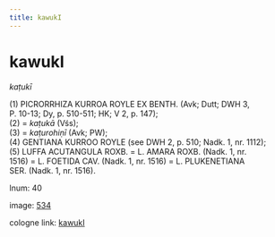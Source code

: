 ```yaml
---
title: kawukI
---
```


# kawukI

<i>kaṭukī</i>  <div n="P" />(1) <bot>PICRORRHIZA KURROA ROYLE EX BENTH.</bot> (Avk; Dutt; DWH 3, <div n="lb" /><bot>P.</bot> 10-13; Dy, p. 510-511; HK; V 2, p. 147); <div n="P" />(2) = <i>kaṭukā</i> (Vśs); <div n="P" />(3) = <i>kaṭurohiṇī</i> (Avk; PW); <div n="P" />(4) <bot>GENTIANA KURROO ROYLE</bot> (see DWH 2, p. 510; Nadk. 1, nr. 1112); <div n="P" />(5) <bot>LUFFA ACUTANGULA ROXB.</bot> = <bot>L. AMARA ROXB.</bot> (Nadk. 1, nr. <div n="lb" />1516) = <bot>L. FOETIDA CAV.</bot> (Nadk. 1, nr. 1516) = <bot>L. PLUKENETIANA <div n="lb" />SER.</bot> (Nadk. 1, nr. 1516).

lnum: 40

image: [534](https://www.sanskrit-lexicon.uni-koeln.de/scans/csl-apidev/servepdf.php?dict=snp&page=534)

cologne link: [kawukI](https://sanskrit-lexicon.uni-koeln.de/scans/csl-apidev/getword.php?dict=snp&key=kawukI)

